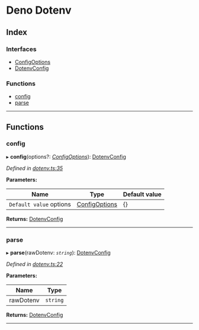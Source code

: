 
#  Deno Dotenv

## Index

### Interfaces

* [ConfigOptions](interfaces/configoptions.md)
* [DotenvConfig](interfaces/dotenvconfig.md)

### Functions

* [config](#config)
* [parse](#parse)

---

## Functions

<a id="config"></a>

###  config

▸ **config**(options?: *[ConfigOptions](interfaces/configoptions.md)*): [DotenvConfig](interfaces/dotenvconfig.md)

*Defined in [dotenv.ts:35](https://github.com/pietvanzoen/deno-dotenv/blob/85e96eb/dotenv.ts#L35)*

**Parameters:**

| Name | Type | Default value |
| ------ | ------ | ------ |
| `Default value` options | [ConfigOptions](interfaces/configoptions.md) |  {} |

**Returns:** [DotenvConfig](interfaces/dotenvconfig.md)

___
<a id="parse"></a>

###  parse

▸ **parse**(rawDotenv: *`string`*): [DotenvConfig](interfaces/dotenvconfig.md)

*Defined in [dotenv.ts:22](https://github.com/pietvanzoen/deno-dotenv/blob/85e96eb/dotenv.ts#L22)*

**Parameters:**

| Name | Type |
| ------ | ------ |
| rawDotenv | `string` |

**Returns:** [DotenvConfig](interfaces/dotenvconfig.md)

___

